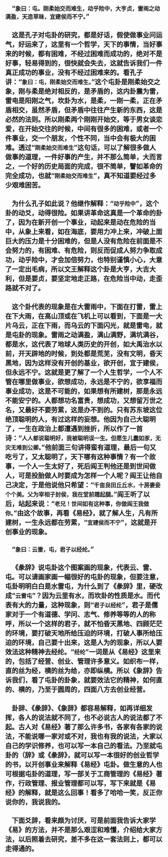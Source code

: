 &emsp;“``象曰：屯。刚柔始交而难生，动乎险中，大亨贞，雷雨之动满盈，天造草昧，宜建侯而不宁。``”
---
&emsp;这是孔子对屯卦的研究，都是好话，假使做事业问运气，好运来了，这里有一个哲学，天下的事情，当好事来的时候，都有困难，不经过困难而成功的，绝对不是好事，轻易得到的，很快就会失去，这就告诉我们一件真正成功的事业，没有不经过困难来的。看孔子讲：“``象曰：屯，刚柔始交而难生。``”这个屯卦是刚柔始交之象，刚与柔是绝对相反的，是矛盾的，这内卦震为雷，雷电是阳刚之气，坎卦为水，是柔，一刚一柔，正在矛盾相交，虽然矛盾，但矛盾中往往产生新的东西，这是必然的法则。所以刚柔两个刚刚开始交，等于男女谈恋爱，在开始交往的时候，中间有很多的困难，或者一个件事业，交一个朋友，个性不同，当中会有极大的困难。透过“``刚柔始交而难生``”这句话，可以了解很多做人做事的道理，一件好事的产生，并不那么简单，大而言之，一个好的历史局面的完成，很不简单，譬如革命的完全成功，也就“``刚柔始交而难生``”，真不知道要经过多少艰难困苦。
---
&emsp;为什么孔子如此说？他继作解释：“``动乎险中``”，这个卦的动爻，动得很险。如果讲革命这真是一个革命的卦了，因为在新开创一个事业，动起来是动在危险的当中，从象上来看，如在海底，要用力冲上来，冲破上面巨大的压力是十分困难的，但是人没有危险在前面是不会努力的，有困难、有危险，则反而促成人努力争取成功，动乎险中，才会加倍努力，也特别谨慎小心，大意了一定出毛病，所以文王解释这个卦是大亨，大吉大利，但是要贞，要坚定地走正路，在危险当中动，走歪路就不对了。
---
&emsp;这个卦代表的现象是在大雷雨中，下面在打雷，雷上在下大雨，在高山顶或在飞机上可以看到，下面是一大片乌云，正在下雨，而乌云的下面闪光，就是雷电，就是屯卦的现象。雷雨之动满盈，满山满野，满坑满谷，都是水，这代表了地球人类历史的开创，如大禹治水以前，开天辟地的时候，到处都是荒芜，没有文明，昏天黑地，因为这样没有开创的基业，欲开创，宜于建侯，但永远不宁。这就是更了解了一个人生哲学，一个人不管在哪里做事业，欲想成功，永远是不宁的，欲享福而事业成功，这是不可能的，如果想有所建树，那是永远不能安宁的。人都想功名富贵，想成功，又想留万世之名，又最好不要劳累，这是办不到的。只有苏东坡这位绝顶聪明的人，有过这样的妄想。他因为自己大聪明了，一生在政治上都遭遇到挫折，所以作了一首诗：“``人人都说聪明好，我被聪明误一生。但愿生儿蠢如豕，无灾无难到公卿。``”他前面三句讲得蛮有道理，最后一句又吃亏了，又太聪明了，天下哪有这种事情？有一个故事，一个人一生太好了，死后阎王判他还是到世间做人，可是投胎做人时要成为怎样一个人呢？阎王让他自己决定，于是他说他只希望：“``千亩良田丘丘水，十房妻妾个个美。父为宰相子封侯，我在堂前翘起腿。``”阎王听了以后，站起来说：“``老兄！世间如有这种事，你做阎王我做你。``”由这个故事，再看《易经》，就了解人生，凡有所建树，一生永远都在劳累，“``宜建侯而不宁``”，这就是开创事业的现象。
---
&emsp;“``象曰：云雷，屯，君子以经纶。``”
---
&emsp;《彖辞》说屯卦这个图案画的现象，代表云、雷、屯。可以请画家画一幅很好的屯卦的现象，但要注意，屯卦明明白白是水雷屯，为什么到了《彖辞》里，硬改成“``云雷屯``”？因为云里有水，而坎卦的性质是水。而代表有大的力量，这种现象，则“``君子以经纶``”，君子是儒家对于一个有道德、学问、志气、修养等等的人的称呼，所以一个这样的君子，就不怕昏天黑地、四顾茫茫的环境，要打破天地所给压迫的环境，打破人事所给压迫的环境，自己要十出来，这是人为的现象，所以人要效法这种精神去经纶。“``经纶``”一词是从《易经》这里来的，包括了经营、创业、管理许多意义。如织布一样，直的丝为经，横的丝为给，亦即纵横。所以《象辞》告诉我们，看了屯卦的卦象，就要效法它的精神，如何直的、横的，乃至于圆周的，四面八方去创业经营。
---
&emsp;卦辞、《彖辞》、《象辞》都容易解释，如再详细发挥，各人的说法就不同了，也不必说古人的说法都了不起。古人对《易经》著了那么许多书，各家有各家的说法，不能说哪一家对或不对，我也有我的说法，大家以自己的学识修养，也可以写一本自己的看法。乃至就屯卦的（辞》或《彖辞》，就可以写一本很好的创业哲学的书，以开创事业来解释《易经》屯卦。做生意的人也可根据屯卦的道理，写一部关于工商管理的《易经》著作，行政管理、报业管理都可以写，写下来就是《易经》的解释，就是这么回事！看多了哈哈一笑，反正你说你的，我说我的。
---
&emsp;下面爻辞，看来颇为讨厌，可是前面我告诉大家学《易》的方法，并不是那么艰涩和难懂，介绍给大家方法，以后照着去研究，差不多在这一套法则上，都可以走得通的。
---
